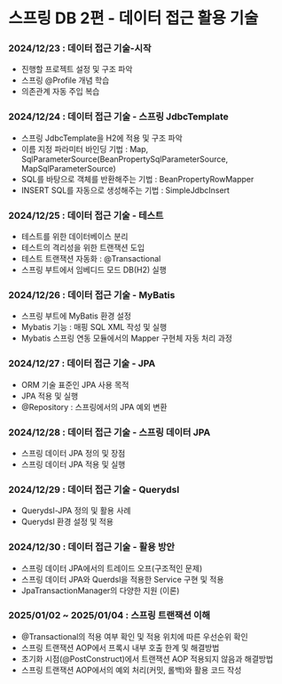 # 스프링 DB 2편 - 데이터 접근 활용 기술

### 2024/12/23 : 데이터 접근 기술-시작 
- 진행할 프로젝트 설정 및 구조 파악
- 스프링 @Profile 개념 학습
- 의존관계 자동 주입 복습

### 2024/12/24 : 데이터 접근 기술 - 스프링 JdbcTemplate

- 스프링 JdbcTemplate을 H2에 적용 및 구조 파악 
- 이름 지정 파라미터 바인딩 기법 : Map, SqlParameterSource(BeanPropertySqlParameterSource, MapSqlParameterSource)
- SQL를 바탕으로 객체를 반환해주는 기법 : BeanPropertyRowMapper
- INSERT SQL를 자동으로 생성해주는 기법 : SimpleJdbcInsert

### 2024/12/25 : 데이터 접근 기술 - 테스트

- 테스트를 위한 데이터베이스 분리 
- 테스트의 격리성을 위한 트랜잭션 도입 
- 테스트 트랜잭션 자동화 : @Transactional 
- 스프링 부트에서 임베디드 모드 DB(H2) 실행 


### 2024/12/26 : 데이터 접근 기술 - MyBatis 

- 스프링 부트에 MyBatis 환경 설정
- Mybatis 기능 : 매핑 SQL XML 작성 및 실행
- Mybatis 스프링 연동 모듈에서의 Mapper 구현체 자동 처리 과정

### 2024/12/27 : 데이터 접근 기술 - JPA

- ORM 기술 표준인 JPA 사용 목적 
- JPA 적용 및 실행
- @Repository : 스프링에서의 JPA 예외 변환

### 2024/12/28 : 데이터 접근 기술 - 스프링 데이터 JPA

- 스프링 데이터 JPA 정의 및 장점
- 스프링 데이터 JPA 적용 및 실행

### 2024/12/29 : 데이터 접근 기술 - Querydsl

- Querydsl-JPA 정의 및 활용 사례 
- Querydsl 환경 설정 및 적용 

### 2024/12/30 : 데이터 접근 기술 - 활용 방안

- 스프링 데이터 JPA에서의 트레이드 오프(구조적인 문제)
- 스프링 데이터 JPA와 Querdsl을 적용한 Service 구현 및 적용 
- JpaTransactionManager의 다양한 지원 (이론)

### 2025/01/02 ~ 2025/01/04 : 스프링 트랜잭션 이해

- @Transactional의 적용 여부 확인 및 적용 위치에 따른 우선순위 확인
- 스프링 트랜잭션 AOP에서 프록시 내부 호출 한계 및 해결방법
- 초기화 시점(@PostConstruct)에서 트랜잭션 AOP 적용되지 않음과 해결방법 
- 스프링 트랜잭션 AOP에서의 예외 처리(커밋, 롤백)와 활용 코드 작성
